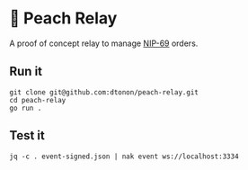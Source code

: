 # 🍑 Peach Relay

A proof of concept relay to manage [NIP-69](https://github.com/nostr-protocol/nips/blob/master/69.md) orders.

## Run it

```shell
git clone git@github.com:dtonon/peach-relay.git
cd peach-relay
go run .
```

## Test it

```shell
jq -c . event-signed.json | nak event ws://localhost:3334
```
